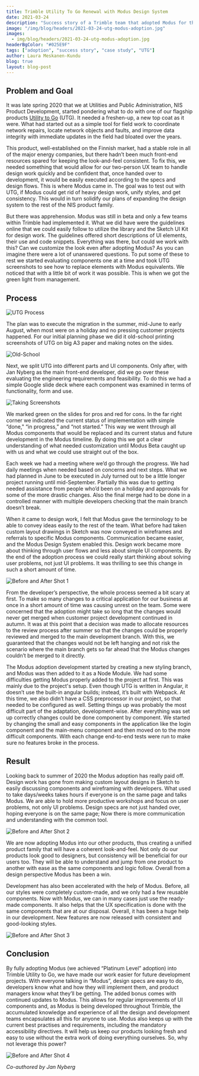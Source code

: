 ```yaml
---
title: Trimble Utility To Go Renewal with Modus Design System
date: 2021-03-24
description: "Success story of a Trimble team that adopted Modus for their product."
image: "/img/blog/headers/2021-03-24-utg-modus-adoption.jpg"
images:
  - img/blog/headers/2021-03-24-utg-modus-adoption.jpg
headerBgColor: "#025E9F"
tags: ["adoption", "success story", "case study", "UTG"]
author: Laura Meskanen-Kundu
blog: true
layout: blog-post
---
```


## Problem and Goal

It was late spring 2020 that we at Utilities and Public Administration, NIS Product Development, started pondering what to do with one of our flagship products [Utility to Go](https://utilities.trimble.com/utility-to-go.html) (UTG). It needed a freshen-up, a new top coat as it were. What had started out as a simple tool for field work to coordinate network repairs, locate network objects and faults, and improve data integrity with immediate updates in the field had bloated over the years.

This product, well-established on the Finnish market, had a stable role in all of the major energy companies, but there hadn’t been much front-end resources spared for keeping the look-and-feel consistent. To fix this, we needed something that would allow for our two-person UX team to handle design work quickly and be confident that, once handed over to development, it would be easily executed according to the specs and design flows. This is where Modus came in. The goal was to test out with UTG, if Modus could get rid of heavy design work, unify styles, and get consistency. This would in turn solidify our plans of expanding the design system to the rest of the NIS product family.

But there was apprehension. Modus was still in beta and only a few teams within Trimble had implemented it. What we did have were the guidelines online that we could easily follow to utilize the library and the Sketch UI Kit for design work. The guidelines offered short descriptions of UI elements, their use and code snippets. Everything was there, but could we work with this? Can we customize the look even after adopting Modus? As you can imagine there were a lot of unanswered questions. To put some of these to rest we started evaluating components one at a time and took UTG screenshots to see how to replace elements with Modus equivalents. We noticed that with a little bit of work it was possible. This is when we got the green light from management.

## Process

![UTG Process](/img/news/utg-process.jpg)

The plan was to execute the migration in the summer, mid-June to early August, when most were on a holiday and no pressing customer projects happened. For our initial planning phase we did it old-school printing screenshots of UTG on big A3 paper and making notes on the sides.

![Old-School](/img/news/pen-and-paper.jpg)

Next, we split UTG into different parts and UI components. Only after, with Jan Nyberg as the main front-end developer, did we go over these evaluating the engineering requirements and feasibility. To do this we had a simple Google slide deck where each component was examined in terms of functionality, form and use.

![Taking Screenshots](/img/news/utg-screenshots.jpg)

We marked green on the slides for pros and red for cons. In the far right corner we indicated the current status of implementation with simple “done," “in progress,” and “not started.” This way we went through all Modus components that would be replaced and its current status and future development in the Modus timeline. By doing this we got a clear understanding of what needed customization until Modus Beta caught up with us and what we could use straight out of the box.

Each week we had a meeting where we’d go through the progress. We had daily meetings when needed based on concerns and next steps. What we had planned in June to be executed in July turned out to be a little longer project running until mid-September. Partially this was due to getting needed assistance from people who’d been on a holiday and approvals for some of the more drastic changes. Also the final merge had to be done in a controlled manner with multiple developers checking that the main branch doesn’t break.

When it came to design work, I felt that Modus gave the terminology to be able to convey ideas easily to the rest of the team. What before had taken custom layout drawings in Sketch was now conveyed in wireframes and referrals to specific Modus components. Communication became easier, and the Modus Design System enabled this. Design work became more about thinking through user flows and less about simple UI components. By the end of the adoption process we could really start thinking about solving user problems, not just UI problems. It was thrilling to see this change in such a short amount of time.

![Before and After Shot 1](/img/news/utg-screens1.png)

From the developer’s perspective, the whole process seemed a bit scary at first. To make so many changes to a critical application for our business at once in a short amount of time was causing unrest on the team. Some were concerned that the adoption might take so long that the changes would never get merged when customer project development continued in autumn. It was at this point that a decision was made to allocate resources to the review process after summer so that the changes could be properly reviewed and merged to the main development branch. With this, we guaranteed that the changes would not be left hanging and not risk the scenario where the main branch gets so far ahead that the Modus changes couldn’t be merged to it directly.

The Modus adoption development started by creating a new styling branch, and Modus was then added to it as a Node Module. We had some difficulties getting Modus properly added to the project at first. This was mainly due to the project's setup. Even though UTG is written in Angular, it doesn’t use the built-in angular builds; instead, it’s built with Webpack. At this time, we also didn’t have a CSS preprocessor in our project, so that needed to be configured as well. Setting things up was probably the most difficult part of the adaptation, development-wise. After everything was set up correctly changes could be done component by component. We started by changing the small and easy components in the application like the login component and the main-menu component and then moved on to the more difficult components. With each change end-to-end tests were run to make sure no features broke in the process.

## Result

Looking back to summer of 2020 the Modus adoption has really paid off. Design work has gone from making custom layout designs in Sketch to easily discussing components and wireframing with developers. What used to take days/weeks takes hours if everyone is on the same page and talks Modus. We are able to hold more productive workshops and focus on user problems, not only UI problems. Design specs are not just handed over, hoping everyone is on the same page; Now there is more communication and understanding with the common tool.

![Before and After Shot 2](/img/news/utg-screens2.png)

We are now adopting Modus into our other products, thus creating a unified product family that will have a coherent look-and-feel. Not only do our products look good to designers, but consistency will be beneficial for our users too. They will be able to understand and jump from one product to another with ease as the same components and logic follow. Overall from a design perspective Modus has been a win.

Development has also been accelerated with the help of Modus. Before, all our styles were completely custom-made, and we only had a few reusable components. Now with Modus, we can in many cases just use the ready-made components. It also helps that the UX specification is done with the same components that are at our disposal. Overall, it has been a huge help in our development. New features are now released with consistent and good-looking styles.

![Before and After Shot 3](/img/news/utg-screens3.png)

## Conclusion

By fully adopting Modus (we achieved “Platinum Level” adoption) into Trimble Utility to Go, we have made our work easier for future development projects. With everyone talking in “Modus”, design specs are easy to do, developers know what and how they will implement them, and product managers know what they’ll be getting. The added bonus comes with continued updates to Modus. This allows for regular improvements of UI components and, as Modus is being developed throughout Trimble, the accumulated knowledge and experience of all the design and development teams encapsulates all this for anyone to use. Modus also keeps up with the current best practises and requirements, including the mandatory accessibility directives. It will help us keep our products looking fresh and easy to use without the extra work of doing everything ourselves. So, why not leverage this power?

![Before and After Shot 4](/img/news/utg-screens4.png)

_Co-authored by Jan Nyberg_
